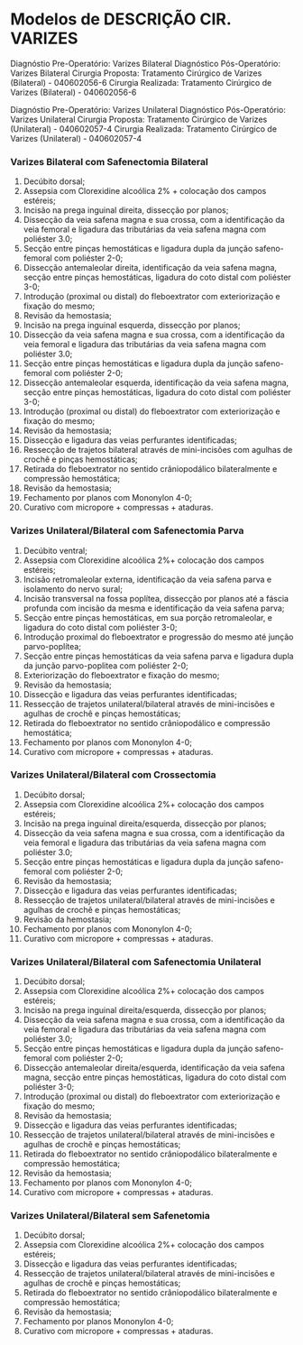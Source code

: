 
# Modelos de DESCRIÇÃO CIR. VARIZES

Diagnóstio Pre-Operatório: Varizes Bilateral
Diagnóstico Pós-Operatório: Varizes Bilateral
Cirurgia Proposta: Tratamento Cirúrgico de Varizes (Bilateral)  - 040602056-6
Cirurgia Realizada: Tratamento Cirúrgico de Varizes (Bilateral) - 040602056-6

Diagnóstio Pre-Operatório: Varizes Unilateral
Diagnóstico Pós-Operatório: Varizes Unilateral
Cirurgia Proposta: Tratamento Cirúrgico de Varizes (Unilateral)  - 040602057-4
Cirurgia Realizada: Tratamento Cirúrgico de Varizes (Unilateral) - 040602057-4

### Varizes Bilateral com Safenectomia Bilateral

1. Decúbito dorsal;
2. Assepsia com Clorexidine  alcoólica 2% + colocação dos campos estéreis;
3. Incisão na prega inguinal direita, dissecção por planos;
4. Dissecção da veia safena magna e sua crossa, com a identificação da veia femoral e ligadura das tributárias da veia safena magna com poliéster 3.0;
5. Secção entre pinças hemostáticas e ligadura dupla da junção safeno-femoral com poliéster 2-0;
6. Dissecção antemaleolar direita, identificação da veia safena magna, secção entre pinças hemostáticas, ligadura do coto distal com poliéster 3-0;
7. Introdução (proximal ou distal) do  fleboextrator com exteriorização e fixação do mesmo;
8. Revisão da hemostasia; 
9. Incisão na prega inguinal esquerda, dissecção por planos;
10. Dissecção da veia safena magna e sua crossa, com a identificação da veia femoral e ligadura das tributárias da veia safena magna com poliéster 3.0;
11. Secção entre pinças hemostáticas e ligadura dupla da junção safeno-femoral com poliéster 2-0;
12. Dissecção antemaleolar esquerda, identificação da veia safena magna, secção entre pinças hemostáticas, ligadura do coto distal com poliéster 3-0;
13. Introdução (proximal ou distal) do  fleboextrator com exteriorização e fixação do mesmo;
14. Revisão da hemostasia;
15. Dissecção e ligadura das veias perfurantes identificadas;
16. Ressecção de trajetos bilateral através de mini-incisões com agulhas de crochê e pinças hemostáticas;
17. Retirada do fleboextrator no sentido crâniopodálico bilateralmente e compressão hemostática;
18. Revisão da hemostasia;
19. Fechamento por planos com Mononylon 4-0;
20. Curativo com micropore + compressas + ataduras.

### Varizes Unilateral/Bilateral  com Safenectomia Parva 

1. Decúbito ventral;
2. Assepsia com Clorexidine  alcoólica 2%+ colocação dos campos estéreis;
3. Incisão retromaleolar externa, identificação da veia safena parva e isolamento do nervo sural;
4. Incisão transversal na fossa poplítea, dissecção por planos até a fáscia profunda com incisão da mesma e identificação da veia safena parva;
5. Secção entre pinças hemostáticas, em sua porção retromaleolar, e ligadura do coto distal com poliéster 3-0;
6. Introdução proximal do  fleboextrator e progressão do mesmo até junção parvo-poplítea;
7. Secção entre pinças hemostáticas da veia safena parva e ligadura dupla da junção parvo-poplitea com poliéster 2-0;
8. Exteriorização do fleboextrator e fixação do mesmo;
9. Revisão da hemostasia;
10. Dissecção e ligadura das veias perfurantes identificadas;
11. Ressecção de trajetos unilateral/bilateral através de mini-incisões e agulhas de crochê e pinças hemostáticas;
12. Retirada do fleboextrator no sentido crâniopodálico e compressão hemostática;
13. Fechamento por planos com Mononylon 4-0;
14. Curativo com micropore + compressas + ataduras.

### Varizes Unilateral/Bilateral  com Crossectomia

1. Decúbito dorsal;
2. Assepsia com Clorexidine  alcoólica 2%+ colocação dos campos estéreis;
3. Incisão na prega inguinal direita/esquerda, dissecção por planos;
4. Dissecção da veia safena magna e sua crossa, com a identificação da veia femoral e ligadura das tributárias da veia safena magna com poliéster 3.0;
5. Secção entre pinças hemostáticas e ligadura dupla da junção safeno-femoral com poliéster 2-0;
6. Revisão da hemostasia;
7. Dissecção e ligadura das veias perfurantes identificadas;
8. Ressecção de trajetos unilateral/bilateral através de mini-incisões e agulhas de crochê e pinças hemostáticas;
9. Revisão da hemostasia;
10. Fechamento por planos com Mononylon 4-0;
11. Curativo com micropore + compressas + ataduras.

### Varizes Unilateral/Bilateral com Safenectomia Unilateral

1. Decúbito dorsal;
2. Assepsia com Clorexidine  alcoólica 2%+ colocação dos campos estéreis;
3. Incisão na prega inguinal direita/esquerda, dissecção por planos;
4. Dissecção da veia safena magna e sua crossa, com a identificação da veia femoral e ligadura das tributárias da veia safena magna com poliéster 3.0;
5. Secção entre pinças hemostáticas e ligadura dupla da junção safeno-femoral com poliéster 2-0;
6. Dissecção antemaleolar direita/esquerda, identificação da veia safena magna, secção entre pinças hemostáticas, ligadura do coto distal com poliéster 3-0;
7. Introdução (proximal ou distal) do  fleboextrator com exteriorização e fixação do mesmo;
8. Revisão da hemostasia;
9. Dissecção e ligadura das veias perfurantes identificadas;
10. Ressecção de trajetos unilateral/bilateral através de mini-incisões e agulhas de crochê e pinças hemostáticas;
11. Retirada do fleboextrator no sentido crâniopodálico bilateralmente e compressão hemostática;
12. Revisão da hemostasia;
13. Fechamento por planos com Mononylon 4-0;
14. Curativo com micropore + compressas + ataduras.

### Varizes Unilateral/Bilateral  sem Safenetomia

1. Decúbito dorsal;
2. Assepsia com Clorexidine  alcoólica 2%+ colocação dos campos estéreis;
3. Dissecção e ligadura das veias perfurantes identificadas;
4. Ressecção de trajetos unilateral/bilateral através de mini-incisões e agulhas de crochê e pinças hemostáticas;
5. Retirada do fleboextrator no sentido crâniopodálico bilateralmente e compressão hemostática;
6. Revisão da hemostasia;
7. Fechamento por planos Mononylon 4-0;
8. Curativo com micropore + compressas + ataduras.
